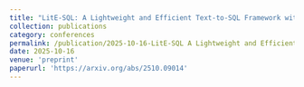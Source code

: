 ```yaml
---
title: "LitE-SQL: A Lightweight and Efficient Text-to-SQL Framework with Vector-based Schema Linking and Execution-Guided Self-Correction"
collection: publications
category: conferences
permalink: /publication/2025-10-16-LitE-SQL A Lightweight and Efficient Text-to-SQL Framework with Vector-based Schema Linking and Execution-Guided Self-Correction
date: 2025-10-16
venue: 'preprint'
paperurl: 'https://arxiv.org/abs/2510.09014'
---
```


